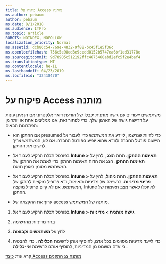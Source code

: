 ```yaml
---
title: פיקוח על Access מותנה
ms.author: pebaum
author: pebaum
ms.date: 8/1/2018
ms.audience: ITPro
ms.topic: article
ROBOTS: NOINDEX, NOFOLLOW
localization_priority: Normal
ms.assetid: dcb86c54-769e-4832-9f88-bc45f1e5f36c
ms.openlocfilehash: 756c5e98ed3e9cedd0152b5747ea6bf1ed31778e
ms.sourcegitcommit: 9d78905c512192ffc4675468abd2efc5f2e4baf4
ms.translationtype: MT
ms.contentlocale: he-IL
ms.lasthandoff: 04/23/2019
ms.locfileid: "32418470"
---
```

# <a name="monitoring-conditional-access"></a>פיקוח על Access מותנה

משתמשים ייעודיים עם גישה מותנית יקבלו של הודעת דואר אלקטרוני אם הן אינן עונות על דרישות גישה של הארגון שלך. כדי לפתור זאת, אנו ממליצים אחת או יותר מן הפתרונות הבאים:
  
- אם ההתקן הוא presumed כדי להיות שנרשמו, ליידע את המשתמש כדי לעבור אל היישום פורטל החברה ולוודא שהוא יופיע בפורטל החברה. אם לא, המשתמש צריך לרשום את ההתקן.
    
- בפורטל תכלת הרקיע לעבור אל **Intune \> תאימות ההתקן**. תחת **הצג** , לחץ על **תאימות ההתקן**. הצג את הדוח תאימות ההתקן כדי לאמת את ההתקן של המשתמש מסומן באופן תואם. 
    
- בפורטל תכלת הרקיע לעבור אל **Intune \> תאימות ההתקן**. תחת **ניהול**, לחץ על **פריטי מדיניות**. ברשימה של מדיניות תאימות, ודא פרופיל מוקצית להתקן של המשתמש. אם לא קיים פרופיל מוקצה, Intune לא יוכלו לאשר מצב תאימות של ההתקן. 
    
- ערוך את ההקצאה של access מותנה של המשתמש.
    
1. בפורטל תכלת הרקיע לעבור אל **Intune \> גישה מותנית \> מדיניות**
    
2. בחר מדיניות מהרשימה
    
3. לחץ על **משתמשים וקבוצות**
    
4. כדי לייעד מדיניות מסוימים בכל אדם, להוסיף אותן לרשימת **הכלילה** . כדי להבטיח כי אדם מושמט מן המדיניות, להוסיף אותם לרשימת **אי-כלילה** . 
    
קרא עוד: [כיצד Access מותנה צג התקנים](https://docs.microsoft.com/intune/conditional-access-exchange-monitor)
  


